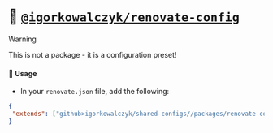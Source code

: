 # 📝 [`@igorkowalczyk/renovate-config`](/packages/renovate-config/)

> [!WARNING]
> This is not a package - it is a configuration preset!

#### 🔩 Usage

- In your `renovate.json` file, add the following:

```json
{
 "extends": ["github>igorkowalczyk/shared-configs//packages/renovate-config/index.json"]
}
```

